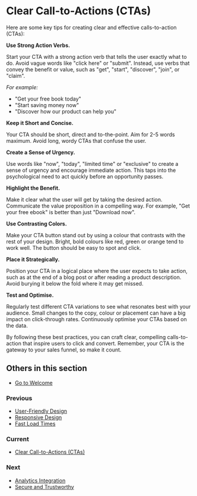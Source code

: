 # Clear Call-to-Actions (CTAs)

Here are some key tips for creating clear and effective calls-to-action (CTAs):

**Use Strong Action Verbs.**

Start your CTA with a strong action verb that tells the user exactly what to do. Avoid vague words like "click here" or "submit". Instead, use verbs that convey the benefit or value, such as "get", "start", "discover", "join", or "claim".

 _For example:_

* "Get your free book today"
* "Start saving money now"
* "Discover how our product can help you"

**Keep it Short and Concise.**

Your CTA should be short, direct and to-the-point. Aim for 2-5 words maximum. Avoid long, wordy CTAs that confuse the user.

**Create a Sense of Urgency.**

Use words like "now", "today", "limited time" or "exclusive" to create a sense of urgency and encourage immediate action. This taps into the psychological need to act quickly before an opportunity passes.

**Highlight the Benefit.**

Make it clear what the user will get by taking the desired action. Communicate the value proposition in a compelling way. For example, "Get your free ebook" is better than just "Download now".

**Use Contrasting Colors.**

Make your CTA button stand out by using a colour that contrasts with the rest of your design. Bright, bold colours like red, green or orange tend to work well. The button should be easy to spot and click.

**Place it Strategically.**

Position your CTA in a logical place where the user expects to take action, such as at the end of a blog post or after reading a product description. Avoid burying it below the fold where it may get missed.

**Test and Optimise.**

Regularly test different CTA variations to see what resonates best with your audience. Small changes to the copy, colour or placement can have a big impact on click-through rates. Continuously optimise your CTAs based on the data.

By following these best practices, you can craft clear, compelling calls-to-action that inspire users to click and convert. Remember, your CTA is the gateway to your sales funnel, so make it count.

## Others in this section

* [Go to Welcome](../Welcome.md)

### Previous

* [User-Friendly Design](../1.%20Website%20Development/User-Friendly%20Design.md)
* [Responsive Design](../1.%20Website%20Development/Responsive%20Design.md)
* [Fast Load Times](../1.%20Website%20Development/Fast%20Load%20Times.md)

### Current

* [Clear Call-to-Actions (CTAs)](../1.%20Website%20Development/Clear%20Call-to-Actions%20(CTAs).md)

### Next

* [Analytics Integration](../1.%20Website%20Development/Analytics%20Integration.md)
* [Secure and Trustworthy](../1.%20Website%20Development/Secure%20and%20Trustworthy.md)
